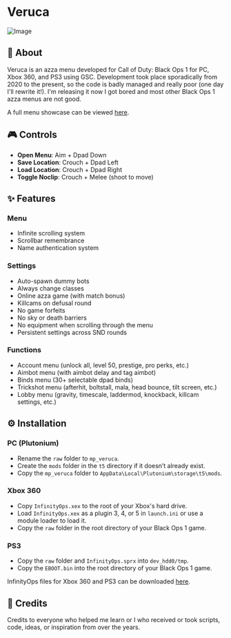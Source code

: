 # Veruca
![Image](https://github.com/user-attachments/assets/0178f548-54e4-4baa-9cae-bc9567d03f50)

## 📖 About
Veruca is an azza menu developed for Call of Duty: Black Ops 1 for PC, Xbox 360, and PS3 using GSC. Development took place sporadically from 2020 to the present, so the code is badly managed and really poor (one day I'll rewrite it!). I'm releasing it now I got bored and most other Black Ops 1 azza menus are not good.

A full menu showcase can be viewed [here](https://www.youtube.com/watch?v=8IoY5YgGlnM).

## 🎮 Controls

- **Open Menu**: Aim + Dpad Down
- **Save Location**: Crouch + Dpad Left
- **Load Location**: Crouch + Dpad Right
- **Toggle Noclip**: Crouch + Melee (shoot to move)

## ✨ Features

### Menu
- Infinite scrolling system
- Scrollbar remembrance
- Name authentication system

### Settings
- Auto-spawn dummy bots
- Always change classes
- Online azza game (with match bonus)
- Killcams on defusal round
- No game forfeits
- No sky or death barriers
- No equipment when scrolling through the menu
- Persistent settings across SND rounds

### Functions
- Account menu (unlock all, level 50, prestige, pro perks, etc.)
- Aimbot menu (with aimbot delay and tag aimbot)
- Binds menu (30+ selectable dpad binds)
- Trickshot menu (afterhit, boltstall, mala, head bounce, tilt screen, etc.)
- Lobby menu (gravity, timescale, laddermod, knockback, killcam settings, etc.)

## ⚙️ Installation

### PC (Plutonium)
- Rename the `raw` folder to `mp_veruca`.
- Create the `mods` folder in the `t5` directory if it doesn’t already exist.
- Copy the `mp_veruca` folder to `AppData\Local\Plutonium\storage\t5\mods`.

### Xbox 360
- Copy `InfinityOps.xex` to the root of your Xbox's hard drive.
- Load `InfinityOps.xex` as a plugin 3, 4, or 5 in `launch.ini` or use a module loader to load it.
- Copy the `raw` folder in the root directory of your Black Ops 1 game.

### PS3
- Copy the `raw` folder and `InfinityOps.sprx` into `dev_hdd0/tmp`.
- Copy the `EBOOT.bin` into the root directory of your Black Ops 1 game.

InfinityOps files for Xbox 360 and PS3 can be downloaded [here](https://www.dropbox.com/scl/fo/98017378e6q1a8puxo415/AKPGJrODFpegacecmFZgIHY?rlkey=yzvqjfioyziztoplooerz3pbp&st=bkk9qfno&dl=1).

## 📃 Credits
Credits to everyone who helped me learn or I who received or took scripts, code, ideas, or inspiration from over the years.